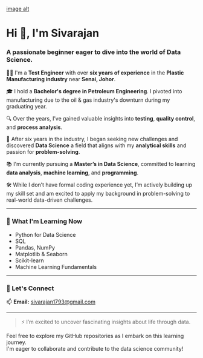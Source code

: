 [image alt](https://github.com/C-VA17/C-VA17/blob/303dc68b0c21c36ff18e925a4ff322ebb244928a/Profile%20Picture.jpg)

# Hi 👋, I'm Sivarajan  
### A passionate beginner eager to dive into the world of Data Science.

👷‍♂️ I'm a **Test Engineer** with over **six years of experience** in the **Plastic Manufacturing industry** near **Senai, Johor**.

🎓 I hold a **Bachelor's degree in Petroleum Engineering**. I pivoted into manufacturing due to the oil & gas industry's downturn during my graduating year.

🔍 Over the years, I’ve gained valuable insights into **testing**, **quality control**, and **process analysis**.

🚀 After six years in the industry, I began seeking new challenges and discovered **Data Science** a field that aligns with my **analytical skills** and passion for **problem-solving**.

📚 I'm currently pursuing a **Master’s in Data Science**, committed to learning **data analysis**, **machine learning**, and **programming**.

🛠️ While I don’t have formal coding experience yet, I’m actively building up my skill set and am excited to apply my background in problem-solving to real-world data-driven challenges.

---

### 🧠 What I'm Learning Now

- Python for Data Science
- SQL
- Pandas, NumPy
- Matplotlib & Seaborn
- Scikit-learn
- Machine Learning Fundamentals

---

### 🤝 Let's Connect

📫 **Email:** [sivarajan1793@gmail.com](mailto:sivarajan1793@gmail.com)

---

> ⚡ I’m excited to uncover fascinating insights about life through data.

Feel free to explore my GitHub repositories as I embark on this learning journey.  
I'm eager to collaborate and contribute to the data science community!


